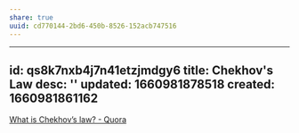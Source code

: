 ```yaml
---
share: true
uuid: cd770144-2bd6-450b-8526-152acb747516
---
```

---
id: qs8k7nxb4j7n41etzjmdgy6
title: Chekhov's Law
desc: ''
updated: 1660981878518
created: 1660981861162
---

[What is Chekhov’s law? - Quora](https://www.quora.com/What-is-Chekhov-s-law)